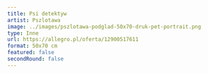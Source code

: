 ```yaml
---
title: Psi detektyw
artist: Pszlotawa
image: ../images/pszlotawa-podglad-50x70-druk-pet-portrait.png
type: Inne
url: https://allegro.pl/oferta/12900517611
format: 50x70 cm
featured: false
secondRound: false
---
```

